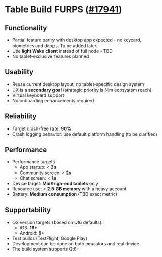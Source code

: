 # Table Build FURPS ([#17941](https://github.com/status-im/status-desktop/issues/17941))

## Functionality
- Partial feature parity with desktop app expected - no keycard, biometrics and dapps. To be added later.
- Use **light Waku client** instead of full node - TBD
- No tablet-exclusive features planned

## Usability
- Reuse current desktop layout; no tablet-specific design system
- UX is a **secondary goal** (strategic priority is Nim ecosystem reach)
- Virtual keyboard support
- No onboarding enhancements required

## Reliability
- Target crash-free rate: **90%**
- Crash logging behavior: use default platform handling (to be clarified)

## Performance
- Performance targets:
  - App startup: < **3s**
  - Community screen: < **2s**
  - Chat screen: < **1s**
- Device target: **Mid/high-end tablets** only
- Resource use: < **2.5 GB memory** with a heavy account
- Battery: **Medium consumption** (TBD exact metric)

## Supportability
- OS version targets (based on Qt6 defaults):
  - iOS: **16+**
  - Android: **9+**
- Test builds (TestFlight, Google Play)
- Development can be done on both emulators and real device
- The build system supports Qt6+